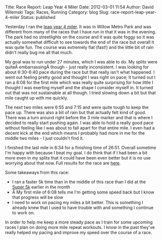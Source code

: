 Title: Race Report: Leap Year 4 Miler
Date: 2012-03-01 11:54
Author: David Wilemski
Tags: Races, Running
Category: blog
Slug: race-report-leap-year-4-miler
Status: published

Yesterday I ran the [leap year 4
miler](http://www.everalracemgt.com/events/full.php?2012/leap-year-4-miler.html).
It was in Willow Metro Park and was different from many of the races
that I have run in that it was in the evening. The park had no
streetlights on the course and it was quite foggy so it was actually
somewhat difficult to see towards the end of the race but overall it was
quite fun. The course was extremely flat (fast!) and the little bit of
rain didn\'t really bug me all that much.

My goal was to run under 27 minutes, which I was able to do. My splits
were quiteÂ embarrassingÂ though - just really inconsistent. I was
looking for about 6:30-6:40 pace during the race but that really isn\'t
what happened. I went out feeling pretty good and thought I was right on
pace; It turned out I ran a 6:08 for the first mile which was really
quite surprising for how little I thought I was exerting myself and the
shape I consider myself in. It turned out that was not sustainable at
all though. I tried slowing down a bit but that mile caught up with me
quickly.

The next two miles were 6:55 and 7:15 and were quite tough to keep the
pace up. There was also a bit of rain but that actually felt kind of
good. There was a turn around right before the 3 mile marker and that is
where I decided to really start pushing again. I was able to hold a
really good pace without feeling like I was about to fall apart for that
entire mile. I even had a decent kick at the end which means I probably
had more in me for the middle two miles - I just couldn\'t find it.

I finished the last mile in 6:34 for a finishing time of 26:51. Overall
sometime I\'m happy with because I beat my goal. I do think that if I
had been a bit more even in my splits that it could have been even
better but it is no use worrying about that now. Full results for the
race are
[here](http://www.everalracemgt.com/results/full.php?2012/leap-year-4-miler-2.html).

Some takeaways from this race:

-   I ran a faster 5k time than in the middle of this race than I did at
    the [Super
    5k](http://davidwilemski.com/blog/2012/02/race-report-super-5k/ "Race Report: Super 5K")
    earlier in the month
-   Â My first mile of 6:08 tells me I\'m getting some speed back but I
    know that progress will be slow
-   I need to work on pacing my miles a bit better. This is something I
    already knew that I used to have trouble with and something I
    continue to work on.

In order to help me keep a more steady pace as I train for some upcoming
races I plan on doing more mile repeat workouts. I know in the past
they\'ve really helped my pacing and improve my speed over the course of
a race.
